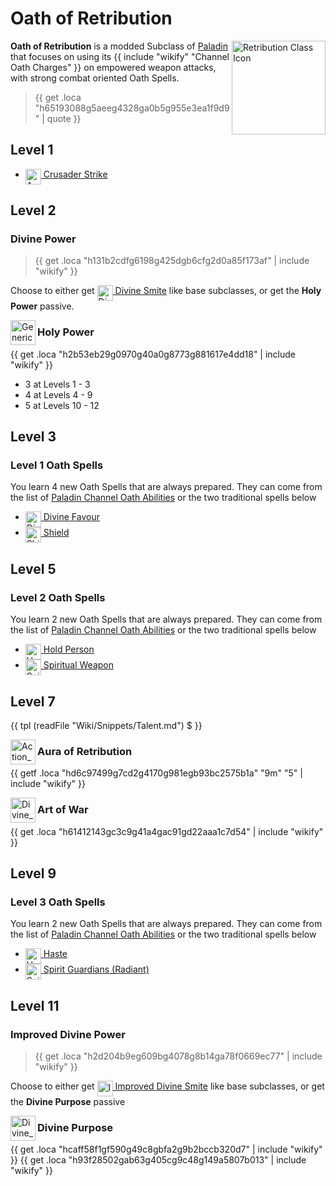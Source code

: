 # Oath of Retribution

<img align="right" alt="Retribution Class Icon" height="150" src="images/ClassIcons/Retribution.png" />

**Oath of Retribution** is a modded Subclass of [Paladin](https://bg3.wiki/wiki/Paladin) that focuses on using its {{ include "wikify" "Channel Oath Charges" }} on empowered weapon attacks, with strong combat oriented Oath Spells.

> {{ get .loca "h65193088g5aeeg4328ga0b5g955e3ea1f9d9" | quote }}

</h3>

## Level 1

- [ <img src="images/ControllerIcons/skills_png/Action_Paladin_Crusader_Strike.png" height="25" align="top" alt="Action_Paladin_Crusader_Strike.png" /> Crusader Strike ](Paladin---Abilities#crusader-strike)

## Level 2

### Divine Power

> {{ get .loca "h131b2cdfg6198g425dgb6cfg2d0a85f173af" | include "wikify" }}

Choose to either get [ <img src='https://bg3.wiki/w/images/4/4b/Divine_Smite_Icon.webp' height='25' align='top' alt='Divine_Smite_Icon.webp' /> Divine Smite](https://bg3.wiki/wiki/Divine_Smite) like base subclasses, or get the **Holy Power** passive.


<img src="https://bg3.wiki/w/images/9/91/GenericIcon_DamageType_Radiant.png" height="40" align="left" alt="GenericIcon_DamageType_Radiant.png" />

### Holy Power

{{ get .loca "h2b53eb29g0970g40a0g8773g881617e4dd18" | include "wikify" }}

- 3 at Levels 1 - 3
- 4 at Levels 4 - 9
- 5 at Levels 10 - 12
  
## Level 3

### Level 1 Oath Spells

You learn 4 new Oath Spells that are always prepared. They can come from the list of [Paladin Channel Oath Abilities](Paladin---Abilities) or the two traditional spells below
- [ <img src="https://bg3.wiki/w/images/4/44/Divine_Favour_Icon.webp" height="25" align="top" alt="Divine_Favour_Icon.webp" /> Divine Favour](https://bg3.wiki/wiki/Divine_Favour)
- [ <img src="https://bg3.wiki/w/images/c/cf/Shield_spell_Icon.webp" height="25" align="top" alt="Shield_spell_Icon.webp" /> Shield](https://bg3.wiki/wiki/Shield_(spell))

## Level 5

### Level 2 Oath Spells

You learn 2 new Oath Spells that are always prepared. They can come from the list of [Paladin Channel Oath Abilities](Paladin---Abilities) or the two traditional spells below
- [ <img src="https://bg3.wiki/w/images/7/75/Hold_Person_Icon.webp" height="25" align="top" alt="Hold_Person_Icon.webp" /> Hold Person](https://bg3.wiki/wiki/Hold_Person)
- [ <img src="https://bg3.wiki/w/images/7/73/Spiritual_Weapon_Halberd_Icon.webp" height="25" align="top" alt="Spiritual_Weapon_Halberd_Icon.webp" /> Spiritual Weapon](https://bg3.wiki/wiki/Spiritual_Weapon)

## Level 7

{{ tpl (readFile "Wiki/Snippets/Talent.md") $ }}

<img src="images/ControllerIcons/skills_png/Action_Paladin_AuraOfRetribution.png" height="40" align="left" alt="Action_Paladin_AuraOfRetribution.png" />

### Aura of Retribution

{{ getf .loca "hd6c97499g7cd2g4170g981egb93bc2575b1a" "9m" "5" | include "wikify" }}


<img src="https://bg3.wiki/w/images/6/61/Divine_Intervention_Sunder_the_Heretical_Icon.webp" height="40" align="left" alt="Divine_Intervention_Sunder_the_Heretical_Icon.webp" />

### Art of War

{{ get .loca "h61412143gc3c9g41a4gac91gd22aaa1c7d54" | include "wikify" }}


## Level 9

### Level 3 Oath Spells

You learn 2 new Oath Spells that are always prepared. They can come from the list of [Paladin Channel Oath Abilities](Paladin---Abilities) or the two traditional spells below
- [ <img src="https://bg3.wiki/w/images/1/11/Haste_Icon.webp" height="25" align="top" alt="Haste_Icon.webp" /> Haste](https://bg3.wiki/wiki/Haste)
- [ <img src="https://bg3.wiki/w/images/d/d6/Spirit_Guardians_Icon.webp" height="25" align="top" alt="Spirit_Guardians_Icon.webp" /> Spirit Guardians (Radiant)](https://bg3.wiki/wiki/Spirit_Guardians)


## Level 11

### Improved Divine Power

> {{ get .loca "h2d204b9eg609bg4078g8b14ga78f0669ec77" | include "wikify" }}

Choose to either get [ <img src="https://bg3.wiki/w/images/f/fb/Improved_Divine_Smite_Icon.webp" height="25" align="top" alt="Improved_Divine_Smite_Icon.webp" /> Improved Divine Smite](https://bg3.wiki/wiki/Improved_Divine_Smite) like base subclasses, or get the **Divine Purpose** passive


<img src="https://bg3.wiki/w/images/4/44/Divine_Favour_Icon.webp" height="40" align="left" alt="Divine_Favour_Icon.webp" />

### Divine Purpose

{{ get .loca "hcaff58f1gf590g49c8gbfa2g9b2bccb320d7" | include "wikify" }}
{{ get .loca "h93f28502gab63g405cg9c48g149a5807b013" | include "wikify" }}